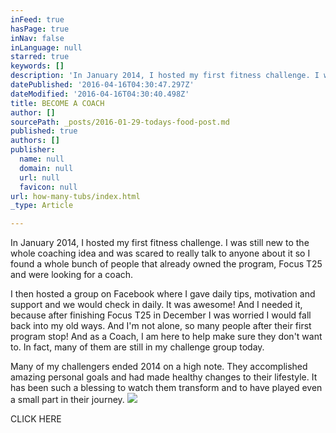 ```yaml
---
inFeed: true
hasPage: true
inNav: false
inLanguage: null
starred: true
keywords: []
description: 'In January 2014, I hosted my first fitness challenge. I was still new to the whole coaching idea and was scared to really talk to anyone about it so I found a whole bunch of people that already owned the program, Focus T25 and were looking for a coach.'
datePublished: '2016-04-16T04:30:47.297Z'
dateModified: '2016-04-16T04:30:40.498Z'
title: BECOME A COACH
author: []
sourcePath: _posts/2016-01-29-todays-food-post.md
published: true
authors: []
publisher:
  name: null
  domain: null
  url: null
  favicon: null
url: how-many-tubs/index.html
_type: Article

---
```

In January 2014, I hosted my first fitness challenge. I was still new to the whole coaching idea and was scared to really talk to anyone about it so I found a whole bunch of people that already owned the program, Focus T25 and were looking for a coach.

I then hosted a group on Facebook where I gave daily tips, motivation and support and we would check in daily. It was awesome! And I needed it, because after finishing Focus T25 in December I was worried I would fall back into my old ways. And I'm not alone, so many people after their first program stop! And as a Coach, I am here to help make sure they don't want to. In fact, many of them are still in my challenge group today.

Many of my challengers ended 2014 on a high note. They accomplished amazing personal goals and had made healthy changes to their lifestyle. It has been such a blessing to watch them transform and to have played even a small part in their journey.
![](https://s3-us-west-2.amazonaws.com/the-grid-img/p/de58bab91cba1ab04d486bf02ad09f726f8ecf54.jpg)

CLICK HERE